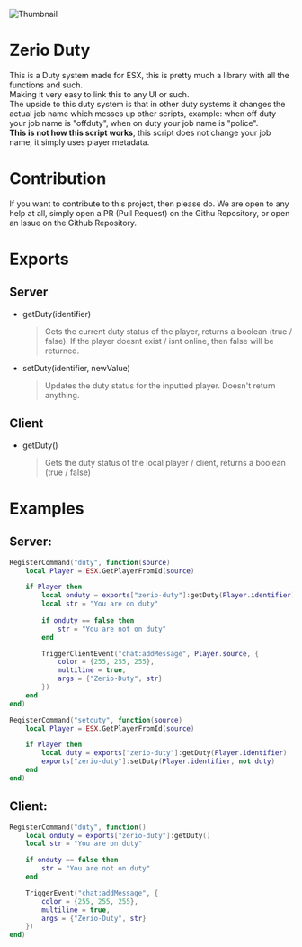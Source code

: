 ![Thumbnail](https://user-images.githubusercontent.com/54480523/200033540-4105e4e7-f6a7-45b7-b084-47ab8a53b21e.png)

# Zerio Duty
This is a Duty system made for ESX, this is pretty much a library with all the functions and such.<br>
Making it very easy to link this to any UI or such.<br>
The upside to this duty system is that in other duty systems it changes the actual job name which messes up other scripts, example: when off duty your job name is "offduty", when on duty your job name is "police".<br>
**This is not how this script works**, this script does not change your job name, it simply uses player metadata.

# Contribution
If you want to contribute to this project, then please do. We are open to any help at all, simply open a PR (Pull Request) on the Githu Repository, or open an Issue on the Github Repository.

# Exports

## Server

- getDuty(identifier<string>)
	> Gets the current duty status of the player, returns a boolean (true / false). 
	> If the player doesnt exist / isnt online, then false will be returned.
- setDuty(identifier<string>, newValue<boolean>)
	> Updates the duty status for the inputted player. Doesn't return anything.

## Client

- getDuty()
	> Gets the duty status of the local player / client, returns a boolean (true / false)

# Examples

## Server:
```lua
RegisterCommand("duty", function(source)
	local Player = ESX.GetPlayerFromId(source)

	if Player then
		local onduty = exports["zerio-duty"]:getDuty(Player.identifier)
		local str = "You are on duty"
		
		if onduty == false then
			str = "You are not on duty"
		end

		TriggerClientEvent("chat:addMessage", Player.source, {
			color = {255, 255, 255},
			multiline = true,
			args = {"Zerio-Duty", str}
		})
	end
end)
```

```lua
RegisterCommand("setduty", function(source)
	local Player = ESX.GetPlayerFromId(source)

	if Player then
		local duty = exports["zerio-duty"]:getDuty(Player.identifier)
		exports["zerio-duty"]:setDuty(Player.identifier, not duty)
	end
end)
```

## Client:
```lua
RegisterCommand("duty", function()
	local onduty = exports["zerio-duty"]:getDuty()
	local str = "You are on duty"

	if onduty == false then
		str = "You are not on duty"
	end

	TriggerEvent("chat:addMessage", {
		color = {255, 255, 255},
		multiline = true,
		args = {"Zerio-Duty", str}
	})
end)
```
